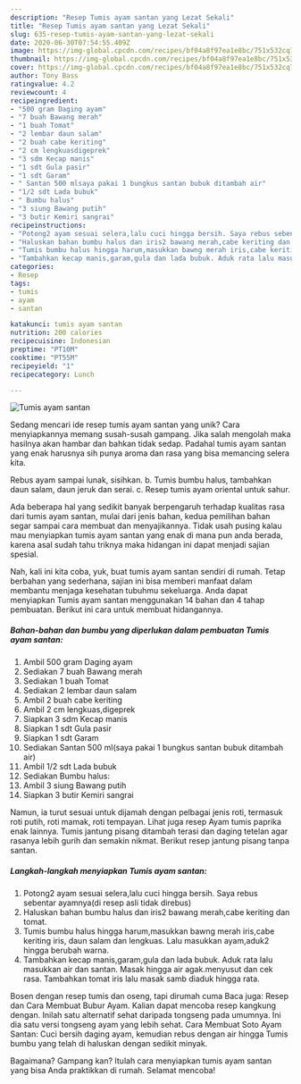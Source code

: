 ```yaml
---
description: "Resep Tumis ayam santan yang Lezat Sekali"
title: "Resep Tumis ayam santan yang Lezat Sekali"
slug: 635-resep-tumis-ayam-santan-yang-lezat-sekali
date: 2020-06-30T07:54:55.409Z
image: https://img-global.cpcdn.com/recipes/bf04a8f97ea1e8bc/751x532cq70/tumis-ayam-santan-foto-resep-utama.jpg
thumbnail: https://img-global.cpcdn.com/recipes/bf04a8f97ea1e8bc/751x532cq70/tumis-ayam-santan-foto-resep-utama.jpg
cover: https://img-global.cpcdn.com/recipes/bf04a8f97ea1e8bc/751x532cq70/tumis-ayam-santan-foto-resep-utama.jpg
author: Tony Bass
ratingvalue: 4.2
reviewcount: 4
recipeingredient:
- "500 gram Daging ayam"
- "7 buah Bawang merah"
- "1 buah Tomat"
- "2 lembar daun salam"
- "2 buah cabe keriting"
- "2 cm lengkuasdigeprek"
- "3 sdm Kecap manis"
- "1 sdt Gula pasir"
- "1 sdt Garam"
- " Santan 500 mlsaya pakai 1 bungkus santan bubuk ditambah air"
- "1/2 sdt Lada bubuk"
- " Bumbu halus"
- "3 siung Bawang putih"
- "3 butir Kemiri sangrai"
recipeinstructions:
- "Potong2 ayam sesuai selera,lalu cuci hingga bersih. Saya rebus sebentar ayamnya(di resep asli tidak direbus)"
- "Haluskan bahan bumbu halus dan iris2 bawang merah,cabe keriting dan tomat."
- "Tumis bumbu halus hingga harum,masukkan bawng merah iris,cabe keriting iris, daun salam dan lengkuas. Lalu masukkan ayam,aduk2 hingga berubah warna."
- "Tambahkan kecap manis,garam,gula dan lada bubuk. Aduk rata lalu masukkan air dan santan. Masak hingga air agak.menyusut dan cek rasa. Tambahkan tomat iris lalu masak samb diaduk hingga rata."
categories:
- Resep
tags:
- tumis
- ayam
- santan

katakunci: tumis ayam santan 
nutrition: 200 calories
recipecuisine: Indonesian
preptime: "PT10M"
cooktime: "PT55M"
recipeyield: "1"
recipecategory: Lunch

---
```



![Tumis ayam santan](https://img-global.cpcdn.com/recipes/bf04a8f97ea1e8bc/751x532cq70/tumis-ayam-santan-foto-resep-utama.jpg)

Sedang mencari ide resep tumis ayam santan yang unik? Cara menyiapkannya memang susah-susah gampang. Jika salah mengolah maka hasilnya akan hambar dan bahkan tidak sedap. Padahal tumis ayam santan yang enak harusnya sih punya aroma dan rasa yang bisa memancing selera kita.

Rebus ayam sampai lunak, sisihkan. b. Tumis bumbu halus, tambahkan daun salam, daun jeruk dan serai. c. Resep tumis ayam oriental untuk sahur.

Ada beberapa hal yang sedikit banyak berpengaruh terhadap kualitas rasa dari tumis ayam santan, mulai dari jenis bahan, kedua pemilihan bahan segar sampai cara membuat dan menyajikannya. Tidak usah pusing kalau mau menyiapkan tumis ayam santan yang enak di mana pun anda berada, karena asal sudah tahu triknya maka hidangan ini dapat menjadi sajian spesial.


Nah, kali ini kita coba, yuk, buat tumis ayam santan sendiri di rumah. Tetap berbahan yang sederhana, sajian ini bisa memberi manfaat dalam membantu menjaga kesehatan tubuhmu sekeluarga. Anda dapat menyiapkan Tumis ayam santan menggunakan 14 bahan dan 4 tahap pembuatan. Berikut ini cara untuk membuat hidangannya.

<!--inarticleads1-->

##### Bahan-bahan dan bumbu yang diperlukan dalam pembuatan Tumis ayam santan:

1. Ambil 500 gram Daging ayam
1. Sediakan 7 buah Bawang merah
1. Sediakan 1 buah Tomat
1. Sediakan 2 lembar daun salam
1. Ambil 2 buah cabe keriting
1. Ambil 2 cm lengkuas,digeprek
1. Siapkan 3 sdm Kecap manis
1. Siapkan 1 sdt Gula pasir
1. Siapkan 1 sdt Garam
1. Sediakan  Santan 500 ml(saya pakai 1 bungkus santan bubuk ditambah air)
1. Ambil 1/2 sdt Lada bubuk
1. Sediakan  Bumbu halus:
1. Ambil 3 siung Bawang putih
1. Siapkan 3 butir Kemiri sangrai


Namun, ia turut sesuai untuk dijamah dengan pelbagai jenis roti, termasuk roti putih, roti mamak, roti tempayan. Lihat juga resep Ayam tumis paprika enak lainnya. Tumis jantung pisang ditambah terasi dan daging tetelan agar rasanya lebih gurih dan semakin nikmat. Berikut resep jantung pisang tanpa santan. 

<!--inarticleads2-->

##### Langkah-langkah menyiapkan Tumis ayam santan:

1. Potong2 ayam sesuai selera,lalu cuci hingga bersih. Saya rebus sebentar ayamnya(di resep asli tidak direbus)
1. Haluskan bahan bumbu halus dan iris2 bawang merah,cabe keriting dan tomat.
1. Tumis bumbu halus hingga harum,masukkan bawng merah iris,cabe keriting iris, daun salam dan lengkuas. Lalu masukkan ayam,aduk2 hingga berubah warna.
1. Tambahkan kecap manis,garam,gula dan lada bubuk. Aduk rata lalu masukkan air dan santan. Masak hingga air agak.menyusut dan cek rasa. Tambahkan tomat iris lalu masak samb diaduk hingga rata.


Bosen dengan resep tumis dan oseng, tapi dirumah cuma Baca juga: Resep dan Cara Membuat Bubur Ayam. Kalian dapat mencoba resep kangkung dengan. Inilah satu alternatif sehat daripada tongseng pada umumnya. Ini dia satu versi tongseng ayam yang lebih sehat. Cara Membuat Soto Ayam Santan: Cuci bersih daging ayam, kemudian rebus dengan air hingga Tumis bumbu yang telah di haluskan dengan sedikit minyak. 

Bagaimana? Gampang kan? Itulah cara menyiapkan tumis ayam santan yang bisa Anda praktikkan di rumah. Selamat mencoba!
